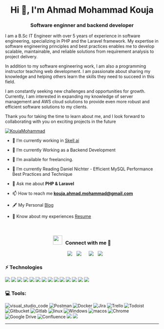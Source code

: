 <h1 align="center">Hi 👋, I'm Ahmad Mohammad Kouja</h1>
<h3 align="center">Software enginner and backend developer</h3>
<p>
I am a B.Sc IT Engineer with over 5 years of experience in software engineering, specializing in PHP and the Laravel framework. My expertise in software engineering principles and best practices enables me to develop scalable, maintainable, and reliable solutions from requirement analysis to project delivery.

In addition to my software engineering work, I am also a programming instructor teaching web development. I am passionate about sharing my knowledge and helping others learn the skills they need to succeed in this field.

I am constantly seeking new challenges and opportunities for growth. Currently, I am interested in expanding my knowledge of server management and AWS cloud solutions to provide even more robust and efficient software solutions to my clients.

Thank you for taking the time to learn about me, and I look forward to collaborating with you on exciting projects in the future
</p>

<p align="left"> <a href="https://twitter.com/KoujaMohammad" target="blank"><img src="https://img.shields.io/twitter/follow/KoujaMohamad?logo=twitter&style=for-the-badge" alt="KoujaMohammad" /></a> </p>

- 🔭 I’m currently working in <a href="https://skell.ai/" target="blank">Skell ai</a>

- 🌱 I’m currently Working as a Backend Development

- 🤝 I’m available for freelancing.

- 📕 I’m currently Reading Daniel Nichter - Efficient MySQL Performance Best Practices and Technique

- 💬 Ask me about **PHP & Laravel**

- 📫 How to reach me **kouja.ahmad.mohammad@gmail.com**

- 🖋️ My Personal <a href="https://medium.com/@kouja.ahmad.mohammad" target="blank">Blog</a> 

- 📄 Know about my experiences <a href="https://drive.google.com/file/d/1sOD8UGq1aMCI7mkA7gDcAuidgeP7fagV/view?usp=sharing" target="blank">Resume</a>
<br/>
<h3 align="center" > <img src="https://media.giphy.com/media/iY8CRBdQXODJSCERIr/giphy.gif" width="30" height="30" style="margin-right: 10px;">Connect with me 🤝 </h3>

<p align="center">

 <div align="center"  class="icons-social" style="margin-left: 10px;">
        <a style="margin-left: 10px;"  target="_blank" href="https://www.linkedin.com/in/ahmad-mohammad-kouja/">
		<img src="https://img.icons8.com/doodle/40/000000/linkedin--v2.png"></a>
        <a style="margin-left: 10px;" target="_blank" href="https://github.com/Ahmad-Mohammad-Kouja">
		<img src="https://img.icons8.com/doodle/40/000000/github--v1.png"></a>
	<a style="margin-left: 10px;" target="_blank" href="https://stackoverflow.com/users/12480784/ahmad-mohammad-kouja?tab=profile">
	<a style="margin-left: 10px;" target="_blank" href="https://twitter.com/KoujaMohammad">
		<img src="https://img.icons8.com/doodle/1x/twitter-squared--v2.png" ></a>
	<a style="margin-left: 10px;" target="_blank" href="https://t.me/Ahmad_Mohammad_Kouja">
		<img src="https://img.icons8.com/doodle/1x/telegram--v2.png"></a>
      </div>

</p>

### ⚡ Technologies
![](https://img.shields.io/badge/Laravel-FF2D20?style=flat-square&logo=laravel&logoColor=white)
![](https://img.shields.io/badge/PHP-777BB4?style=flat-square&logo=php&logoColor=white)
![](https://img.shields.io/badge/redis-%23DD0031.svg?&style=flat-square&logo=redis&logoColor=white)
![](https://img.shields.io/badge/MySQL-005C84?style=flat-square&logo=mysql&logoColor=white)
![](https://img.shields.io/badge/JavaScript-323330?style=flat-square&logo=javascript&logoColor=F7DF1E)
![](https://img.shields.io/badge/HTML5-E34F26?style=flat-square&logo=html5&logoColor=white)
![](https://img.shields.io/badge/CSS-239120?&style=flat-square&logo=css3&logoColor=white)
![](https://img.shields.io/badge/jQuery-0769AD?style=flat-square&logo=jquery&logoColor=white)
![](https://img.shields.io/badge/docker-%230db7ed.svg?style=flat-square&logo=docker&logoColor=white)
![](https://img.shields.io/badge/git-%23F05033.svg?style=flat-square&logo=git&logoColor=white)
![](https://img.shields.io/badge/json%20web%20tokens-323330?style=flat-square&logo=json-web-tokens&logoColor=pink)
![](https://img.shields.io/badge/Stripe-626CD9?style=flat-square&logo=Stripe&logoColor=white)
![](https://img.shields.io/badge/PayPal-00457C?style=flat-square&logo=paypal&logoColor=white)
![](https://img.shields.io/badge/Amazon_AWS-232F3E?style=flat-square&logo=amazon-aws&logoColor=white)

### 💻 Tools:
![visual_studio_code](https://img.shields.io/badge/vscode-%230db7ed.svg?style=flat-square&logo=visual-studio-code&logoColor=white)
![Postman](https://img.shields.io/badge/Postman-FF6C37?style=flat-square&logo=postman&logoColor=white)
![Docker](https://img.shields.io/badge/docker-%230db7ed.svg?style=flat-square&logo=docker&logoColor=white)
![Jira](https://img.shields.io/badge/Jira-0052CC?style=flat-square&logo=Jira&logoColor=white)
![Trello](https://img.shields.io/badge/Trello-%23026AA7.svg?style=flat-square&logo=Trello&logoColor=white)
![Todoist](https://img.shields.io/badge/Todoist-E44332?style=flat-square&logo=todoist&logoColor=white)
![Gitbucket](https://img.shields.io/badge/bitbucket-%230047B3.svg?style=flat-square&logo=bitbucket&logoColor=white)
![Gitlab](https://img.shields.io/badge/gitlab-%23181717.svg?style=flat-square&logo=gitlab&logoColor=white)
![linux](https://img.shields.io/badge/linux-%23181717.svg?style=flat-square&logo=linux&logoColor=white)
![Windows](https://img.shields.io/badge/Windows-0078D6?style=flat-square&logo=windows&logoColor=white)
![macos](https://img.shields.io/badge/macos-0078D6?style=flat-square&logo=macos&logoColor=white)
![Chrome](https://img.shields.io/badge/Google%20Chrome-4285F4?style=flat-square&logo=GoogleChrome&logoColor=white)
![Google Drive](https://img.shields.io/badge/Google%20Drive-4285F4?style=flat-square&logo=googledrive&logoColor=white)
![Confluence](https://img.shields.io/badge/confluence-%23172BF4.svg?style=flat-square&logo=confluence&logoColor=white)
![](https://img.shields.io/badge/Udemy-EC5252?style=flat-square&logo=Udemy&logoColor=white)
![](https://img.shields.io/badge/Coursera-0056D2?style=flat-square&logo=Coursera&logoColor=white)

---
